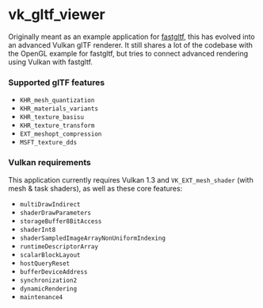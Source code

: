 # vk_gltf_viewer

Originally meant as an example application for [fastgltf](https://github.com/spnda/fastgltf), this has evolved into an advanced Vulkan glTF renderer.
It still shares a lot of the codebase with the OpenGL example for fastgltf, but tries to connect advanced rendering using Vulkan with fastgltf.

### Supported glTF features

- `KHR_mesh_quantization`
- `KHR_materials_variants`
- `KHR_texture_basisu`
- `KHR_texture_transform`
- `EXT_meshopt_compression`
- `MSFT_texture_dds`

### Vulkan requirements

This application currently requires Vulkan 1.3 and `VK_EXT_mesh_shader` (with mesh & task shaders), as well as these core features:
- `multiDrawIndirect`
- `shaderDrawParameters`
- `storageBuffer8BitAccess`
- `shaderInt8`
- `shaderSampledImageArrayNonUniformIndexing`
- `runtimeDescriptorArray`
- `scalarBlockLayout`
- `hostQueryReset`
- `bufferDeviceAddress`
- `synchronization2`
- `dynamicRendering`
- `maintenance4`
